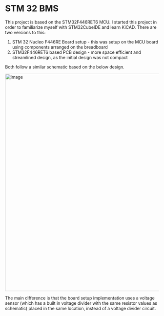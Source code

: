 # STM 32 BMS

This project is based on the STM32F446RET6 MCU. I started this project in order to familiarize myself with STM32CubeIDE and learn KiCAD. There are two versions to this:
1. STM 32 Nucleo F446RE Board setup - this was setup on the MCU board using components arranged on the breadboard 
2. STM32F446RET6 based PCB design - more space efficient and streamlined design, as the initial design was not compact

Both follow a similar schematic based on the below design.

<img width="712" alt="image" src="https://github.com/user-attachments/assets/6041a2f6-3a65-4674-be4f-bb3ce416be32" />

The main difference is that the board setup implementation uses a voltage sensor (which has a built in voltage divider with the same resistor values as schematic) placed in the same location, instead of a voltage divider circuit. 

